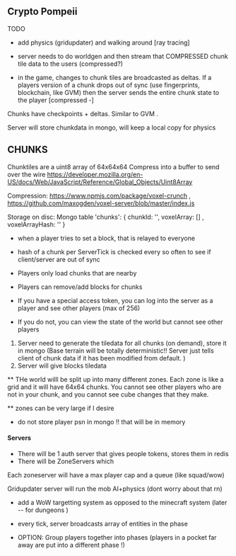 ## Crypto Pompeii 
 
TODO
  
- add physics (gridupdater) and walking around [ray tracing]

- server needs to do worldgen and then stream that COMPRESSED chunk tile data to the users (compressed?) 
- in the game, changes to chunk tiles are broadcasted as deltas.   If a players version of a chunk drops out of sync (use fingerprints, blockchain, like GVM) then the server sends the entire chunk state to the player [compressed -]

Chunks have checkpoints + deltas. Similar to GVM . 

Server will store chunkdata in mongo, will keep a local copy for physics 


## CHUNKS
Chunktiles are a uint8 array of 64x64x64 
Compress into a buffer to send over the wire https://developer.mozilla.org/en-US/docs/Web/JavaScript/Reference/Global_Objects/Uint8Array 

Compression: https://www.npmjs.com/package/voxel-crunch , https://github.com/maxogden/voxel-server/blob/master/index.js

Storage on disc:   Mongo table 'chunks': { chunkId: '', voxelArray: [] , voxelArrayHash: '' }   



* when a player tries to set a block, that is relayed to everyone 
* hash of a chunk per ServerTick is checked every so often to see if client/server are out of sync 


* Players only load chunks that are nearby 
* Players can remove/add blocks for chunks 



* If you have a special access token, you can log into the server as a player and see other players (max of 256) 

* If you do not, you can view the state of the world but cannot see other players 






1. Server need to generate the tiledata for all chunks (on demand), store it in mongo   (Base terrain will be totally deterministic!! Server just tells client of chunk data if it has been modified from default.  )
2. Server will give blocks tiledata 



** THe world willl be split up into many different zones.  Each zone is like a grid and it will have 64x64 chunks.  You cannot see other players who are not in your chunk, and you cannot see cube changes that they make.   

** zones can be very large if I desire 

* do not store player psn in mongo !! that will be in memory 


#### Servers 
- There will be 1 auth server that gives people tokens, stores them in redis
- There will be ZoneServers which 

Each zoneserver will have a max player cap and a queue (like squad/wow) 

Gridupdater server will run the mob AI+physics (dont worry about that rn) 

* add a WoW targetting system as opposed to the minecraft system (later -- for dungeons ) 


* every tick, server broadcasts array of entities in the phase


* OPTION: Group players together into phases  (players in a pocket far away are put into a different phase !)
